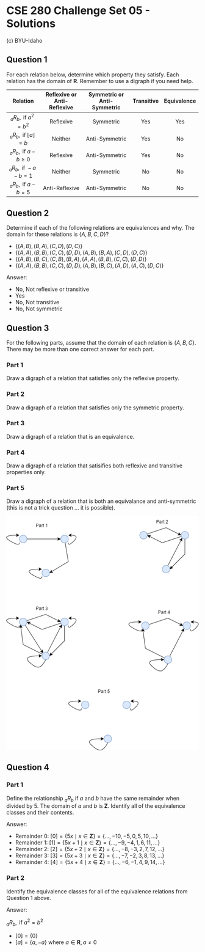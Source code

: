 # CSE 280 Challenge Set 05 - Solutions

(c) BYU-Idaho

## Question 1

For each relation below, determine which property they satisfy.  Each relation has the domain of $\mathbf{R}$.  Remember to use a digraph if you need help.

|Relation|Reflexive or Anti-Reflexive|Symmetric or Anti-Symmetric|Transitive|Equivalence|
|:-:|:-:|:-:|:-:|:-:|
|$_aR_b, \text{ if } a^2 = b^2$|Reflexive|Symmetric|Yes|Yes|
|$_aR_b, \text{ if }\lfloor a \rfloor = b$|Neither|Anti-Symmetric|Yes|No|
|$_aR_b, \text{ if } a-b \ge 0$|Reflexive|Anti-Symmetric|Yes|No|
|$_aR_b, \text{ if } -a-b = 1$|Neither|Symmetric|No|No|
|$_aR_b, \text{ if } a-b = 5$|Anti-Reflexive|Anti-Symmetric|No|No|

## Question 2

Determine if each of the following relations are equivalences and why.  The domain for these relations is $\lbrace A, B, C, D \rbrace$? 

* $\lbrace (A,B), (B,A), (C,D), (D,C) \rbrace$
* $\lbrace (A,A), (B,B), (C,C), (D,D), (A,B), (B,A), (C,D), (D,C) \rbrace$
* $\lbrace (A,B), (B,C), (C,B), (B,A), (A,A), (B,B), (C,C), (D,D) \rbrace$
* $\lbrace (A,A), (B,B), (C,C), (D,D), (A,B), (B,C), (A,D), (A,C), (D,C) \rbrace$

Answer:

* No, Not reflexive or transitive
* Yes
* No, Not transitive
* No, Not symmetric

## Question 3

For the following parts, assume that the domain of each relation is $\lbrace A, B, C \rbrace$.  There may be more than one correct answer for each part.

### Part 1

Draw a digraph of a relation that satisfies only the reflexive property.

### Part 2

Draw a digraph of a relation that satisfies only the symmetric property.

### Part 3

Draw a digraph of a relation that is an equivalence.

### Part 4

Draw a digraph of a relation that satisifies both reflexive and transitive properties only.

### Part 5

Draw a digraph of a relation that is both an equivalance and anti-symmetric (this is not a trick question ... it is possible).

![](group05_question4_solutions.png)

## Question 4

### Part 1

Define the relationship $_aR_b$ if $a$ and $b$ have the same remainder when divided by 5.  The domain of $a$ and $b$ is $\mathbf{Z}$.  Identify all of the equivalence classes and their contents. 

Answer:

* Remainder 0: $[0] = \lbrace 5x \mid x \in \mathbf{Z}\rbrace = \lbrace ..., -10, -5, 0, 5, 10, ... \rbrace$
* Remainder 1: $[1] = \lbrace 5x+1 \mid x \in \mathbf{Z}\rbrace = \lbrace ..., -9, -4, 1, 6, 11, ... \rbrace$
* Remainder 2: $[2] = \lbrace 5x+2 \mid x \in \mathbf{Z}\rbrace = \lbrace ..., -8, -3, 2, 7, 12, ... \rbrace$
* Remainder 3: $[3] = \lbrace 5x+3 \mid x \in \mathbf{Z}\rbrace = \lbrace ..., -7, -2, 3, 8, 13, ... \rbrace$
* Remainder 4: $[4] = \lbrace 5x+4 \mid x \in \mathbf{Z}\rbrace = \lbrace ..., -6, -1, 4, 9, 14, ... \rbrace$

### Part 2

Identify the equivalence classes for all of the equivalence relations from Question 1 above.

Answer:

$_aR_b, \text{ if } a^2 = b^2$
* $[0] = \lbrace 0 \rbrace$
* $[a] = \lbrace a, -a \rbrace$ where $a \in \mathbf{R}, a \ne 0$



